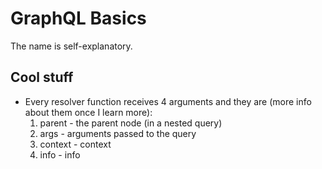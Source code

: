# GraphQL Basics

The name is self-explanatory.

## Cool stuff

<ul>
  <li>Every resolver function receives 4 arguments and they are (more info about them once I learn more):
    <ol>
      <li>parent - the parent node (in a nested query)</li>
      <li>args - arguments passed to the query</li>
      <li>context - context</li>
      <li>info - info</li>
    </ol>
  </li>
</ul>